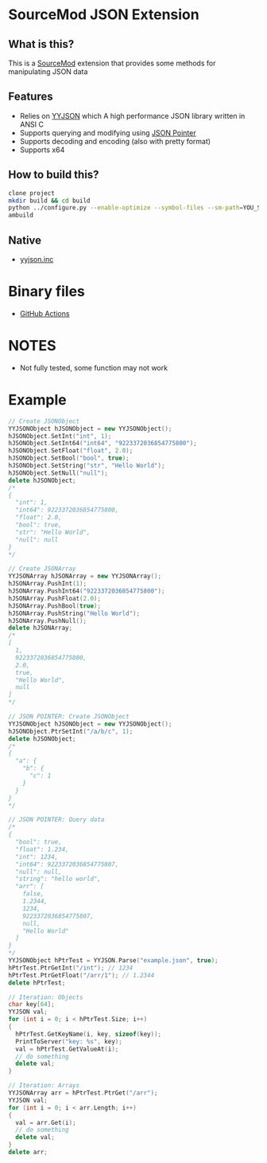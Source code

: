 # SourceMod JSON Extension

## What is this?
This is a [SourceMod](http://www.sourcemod.net/) extension that provides some methods for manipulating JSON data

## Features
* Relies on [YYJSON](https://github.com/ibireme/yyjson) which A high performance JSON library written in ANSI C
* Supports querying and modifying using [JSON Pointer](https://datatracker.ietf.org/doc/html/rfc6901)
* Supports decoding and encoding (also with pretty format)
* Supports x64

## How to build this?
``` bash
clone project
mkdir build && cd build
python ../configure.py --enable-optimize --symbol-files --sm-path=YOU_SOURCEMOD_PATH --targets=x64,x86
ambuild
```

## Native
* [yyjson.inc](https://github.com/ProjectSky/sm-ext-yyjson/blob/main/scripting/include/yyjson.inc)

# Binary files
* [GitHub Actions](https://github.com/ProjectSky/sm-ext-yyjson/actions)

# NOTES
* Not fully tested, some function may not work

# Example
``` cpp
// Create JSONObject
YYJSONObject hJSONObject = new YYJSONObject();
hJSONObject.SetInt("int", 1);
hJSONObject.SetInt64("int64", "9223372036854775800");
hJSONObject.SetFloat("float", 2.0);
hJSONObject.SetBool("bool", true);
hJSONObject.SetString("str", "Hello World");
hJSONObject.SetNull("null");
delete hJSONObject;
/*
{
  "int": 1,
  "int64": 9223372036854775800,
  "float": 2.0,
  "bool": true,
  "str": "Hello World",
  "null": null
}
*/

// Create JSONArray
YYJSONArray hJSONArray = new YYJSONArray();
hJSONArray.PushInt(1);
hJSONArray.PushInt64("9223372036854775800");
hJSONArray.PushFloat(2.0);
hJSONArray.PushBool(true);
hJSONArray.PushString("Hello World");
hJSONArray.PushNull();
delete hJSONArray;
/*
[
  1,
  9223372036854775800,
  2.0,
  true,
  "Hello World",
  null
]
*/

// JSON POINTER: Create JSONObject
YYJSONObject hJSONObject = new YYJSONObject();
hJSONObject.PtrSetInt("/a/b/c", 1);
delete hJSONObject;
/*
{
  "a": {
    "b": {
      "c": 1
    }
  }
}
*/

// JSON POINTER: Query data
/*
{
  "bool": true,
  "float": 1.234,
  "int": 1234,
  "int64": 9223372036854775807,
  "null": null,
  "string": "hello world",
  "arr": [
    false,
    1.2344,
    1234,
    9223372036854775807,
    null,
    "Hello World"
  ]
}
*/
YYJSONObject hPtrTest = YYJSON.Parse("example.json", true);
hPtrTest.PtrGetInt("/int"); // 1234
hPtrTest.PtrGetFloat("/arr/1"); // 1.2344
delete hPtrTest;

// Iteration: Objects
char key[64];
YYJSON val;
for (int i = 0; i < hPtrTest.Size; i++)
{
  hPtrTest.GetKeyName(i, key, sizeof(key));
  PrintToServer("key: %s", key);
  val = hPtrTest.GetValueAt(i);
  // do something
  delete val;
}

// Iteration: Arrays
YYJSONArray arr = hPtrTest.PtrGet("/arr");
YYJSON val;
for (int i = 0; i < arr.Length; i++)
{
  val = arr.Get(i);
  // do something
  delete val;
}
delete arr;
```